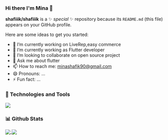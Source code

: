### Hi there I'm Mina 👋


**shafiiik/shafiiik** is a ✨ _special_ ✨ repository because its `README.md` (this file) appears on your GitHub profile.

Here are some ideas to get you started:

- 🔭 I’m currently working on LiveRep,easy commerce 
- 🌱 I’m currently working as Flutter developer
- 👯 I’m looking to collaborate on open source project
- 💬 Ask me about flutter
- 📫 How to reach me: minashafik90@gmail.com
- 😄 Pronouns: ...
- ⚡ Fun fact: ...

### 🔧 Technologies and Tools 
![](https://img.shields.io/badge/Framework-Flutter-informational?style=flat-square&logoColor=ffffff&logo=data:image/svg%2bxml;base64,PHN2ZyByb2xlPSJpbWciIHZpZXdCb3g9IjAgMCAyNCAyNCIgeG1sbnM9Imh0dHA6Ly93d3cudzMub3JnLzIwMDAvc3ZnIj48dGl0bGU+Rmx1dHRlciBpY29uPC90aXRsZT48cGF0aCBkPSJNMTQuMzE0IDBMMi4zIDEyIDYgMTUuNyAyMS42ODQuMDEyaC03LjM1N0wxNC4zMTQgMHptLjAxNCAxMS4wNzJsLTYuNDcxIDYuNDU3IDYuNDcgNi40N0gyMS43bC02LjQ2LTYuNDY4IDYuNDYtNi40NmgtNy4zNzF6Ii8+PC9zdmc+&color=02569B)

### 📊 Github Stats
<a href="#">
<img align="center" src="https://github-readme-stats.vercel.app/api?username=shafiiik&theme=cobalt&count_private=true&show_icons=true" />
</a>
<a href="#">
<img align="center" src="https://github-readme-stats.vercel.app/api/top-langs/?username=andro98&theme=cobalt&count_private=true&show_icons=true" />
</a>

